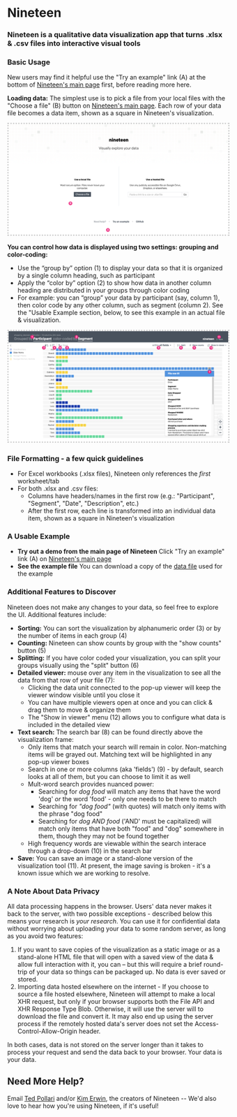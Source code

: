 # Nineteen
### Nineteen is a qualitative data visualization app that turns .xlsx & .csv files into interactive visual tools 

### Basic Usage
New users may find it helpful use the "Try an example" link (A) at the bottom of [Nineteen's main page](https://usenineteen.com) first, 
before reading more here.

**Loading data:** The simplest use is to pick a file from your local files with the "Choose a file" (B) button on 
[Nineteen's main page](https://usenineteen.com). Each row of your data file becomes a data item, shown as a square in Nineteen's visualization.


<img src="app/assets/images/NineteenUI-02.png"
  alt="Main page"
  title="Nineteen's main page"
  style="display: inline-block; margin: 60 ; border-style: dotted; border-color: lightgrey; ">
  

**You can control how data is displayed using two settings: grouping and color-coding:**
- Use the “group by” option (1) to display your data so that it is organized by a single column heading, such as participant
- Apply the “color by” option (2) to show how data in another column heading are distributed in your groups through color coding 
- For example: you can “group” your data by participant (say, column 1), then color code by any other column, such as segment (column 2). 
See the "Usable Example section, below, to see this example in an actual file & visualization.

<img src="app/assets/images/NineteenUI-01.png"
  alt="Visualization view"
  title="Nineteen's visualization view"
  style="display: inline-block; margin: 60 ; border-style: dotted; border-color: lightgrey; ">
  
### File Formatting - a few quick guidelines
- For Excel workbooks (.xlsx files), Nineteen only references the *first* worksheet/tab
- For both .xlsx and .csv files: 
  - Columns have headers/names in the first row (e.g.: "Participant", "Segment", "Date", "Description", etc.)
  - After the first row, each line is transformed into an individual data item, shown as a square in Nineteen's visualization
  
### A Usable Example 
- **Try out a demo from the main page of Nineteen** Click "Try an example" link (A) on [Nineteen's main page](https://usenineteen.com) 
- **See the example file** You can download a copy of the 
[data file](https://github.com/UseNineteen/nineteen/blob/main/app/downloads/shopping_decision_diary.xlsx?raw=true) used for the example

### Additional Features to Discover
Nineteen does not make any changes to your data, so feel free to explore the UI. Additional features include:
- **Sorting:** You can sort the visualization by alphanumeric order (3) or by the number of items in each group (4)
- **Counting:** Nineteen can show counts by group with the "show counts" button (5)
- **Splitting:** If you have color coded your visualization, you can split your groups visually using the "split" button (6)
- **Detailed viewer:** mouse over any item in the visualization to see all the data from that row of your file (7):
	- Clicking the data unit connected to the pop-up viewer will keep the viewer window visible until you close it
	- You can have multiple viewers open at once and you can click & drag them to move & organize them
	- The "Show in viewer" menu (12) allows you to configure what data is included in the detailed view
- **Text search:** The search bar (8) can be found directly above the visualization frame:
	- Only items that match your search will remain in color. Non-matching items will be grayed out. Matching text will be highlighted in any pop-up viewer boxes
	- Search in one or more columns (aka 'fields') (9) - by default, search looks at all of them, but you can choose to limit it as well
	- Mult-word search provides nuanced power:
		- Searching for *dog food* will match any items that have the word 'dog' *or* the word 'food' - only one needs to be there to match
		- Searching for *"dog food"* (with quotes) will match only items with the phrase "dog food"
		- Searching for *dog AND food* ('AND' must be capitalized) will match only items that have both "food" and "dog" somewhere in them, though they may not be found together
	- High frequency words are viewable within the search interace through a drop-down (10) in the search bar
- **Save:** You can save an image or a stand-alone version of the visualization tool (11). 
At present, the image saving is broken - it's a known issue which we are working to resolve.


### A Note About Data Privacy
All data processing happens in the browser. Users' data never makes it back to the server, with two possible exceptions - described below 
this means your research is *your research*. You can use it for confidential data without worrying about uploading your data to some random server, as 
long as you avoid two features:

1. If you want to save copies of the visualization as a static image or as a stand-alone HTML file that will open with a saved view of the data & 
allow full interaction with it, you can – but this will require a brief round-trip of your data so things can be packaged up. 
No data is ever saved or stored.
2. Importing data hosted elsewhere on the internet -  If you choose to source a file hosted elsewhere, Nineteen will attempt to make a local XHR request, 
but only if your browser supports both the File API and XHR Response Type Blob. Otherwise, it will use the server will to download 
the file and convert it. It may also end up using the server process if the remotely hosted data's server does not set the 
Access-Control-Allow-Origin header. 

In both cases, data is not stored on the server longer than it takes to process your request and send the data back to your browser. 
Your data is your data.


## Need More Help?
Email [Ted Pollari](mailto:ted@pollari.org?subject=Nineteen%20Help) and/or [Kim Erwin](mailto:kerwin@id.iit.edu?subject=Nineteen%20Help), 
the creators of Nineteen -- We'd also love to hear how you're using Nineteen, if it's useful!

